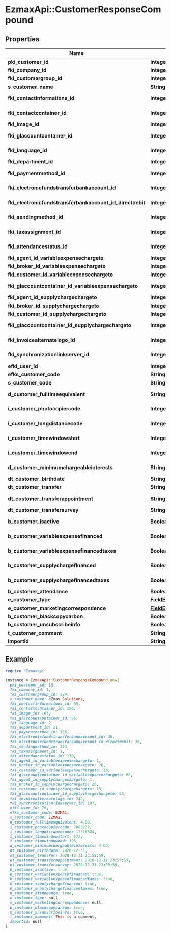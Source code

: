 # EzmaxApi::CustomerResponseCompound

## Properties

| Name | Type | Description | Notes |
| ---- | ---- | ----------- | ----- |
| **pki_customer_id** | **Integer** | The unique ID of the Customer. |  |
| **fki_company_id** | **Integer** | The unique ID of the Company |  |
| **fki_customergroup_id** | **Integer** | The unique ID of the Customergroup |  |
| **s_customer_name** | **String** | The name of the Customer |  |
| **fki_contactinformations_id** | **Integer** | The unique ID of the Contactinformations |  |
| **fki_contactcontainer_id** | **Integer** | The unique ID of the Contactcontainer |  |
| **fki_image_id** | **Integer** | The unique ID of the Image |  |
| **fki_glaccountcontainer_id** | **Integer** | The unique ID of the Glaccountcontainer |  |
| **fki_language_id** | **Integer** | The unique ID of the Language.  Valid values:  |Value|Description| |-|-| |1|French| |2|English| |  |
| **fki_department_id** | **Integer** | The unique ID of the Department |  |
| **fki_paymentmethod_id** | **Integer** | The unique ID of the Paymentmethod |  |
| **fki_electronicfundstransferbankaccount_id** | **Integer** | The unique ID of the Electronicfundstransferbankaccount |  |
| **fki_electronicfundstransferbankaccount_id_directdebit** | **Integer** | The unique ID of the Electronicfundstransferbankaccount |  |
| **fki_sendingmethod_id** | **Integer** | The unique ID of the Sendingmethod |  |
| **fki_taxassignment_id** | **Integer** | The unique ID of the Taxassignment.  Valid values:  |Value|Description| |-|-| |1|No tax| |2|GST| |3|HST (ON)| |4|HST (NB)| |5|HST (NS)| |6|HST (NL)| |7|HST (PE)| |8|GST + QST (QC)| |9|GST + QST (QC) Non-Recoverable| |10|GST + PST (BC)| |11|GST + PST (SK)| |12|GST + RST (MB)| |13|GST + PST (BC) Non-Recoverable| |14|GST + PST (SK) Non-Recoverable| |15|GST + RST (MB) Non-Recoverable| |  |
| **fki_attendancestatus_id** | **Integer** | The unique ID of the Attendancestatus |  |
| **fki_agent_id_variableexpensechargeto** | **Integer** | The unique ID of the Agent. |  |
| **fki_broker_id_variableexpensechargeto** | **Integer** | The unique ID of the Broker. |  |
| **fki_customer_id_variableexpensechargeto** | **Integer** | The unique ID of the Customer. |  |
| **fki_glaccountcontainer_id_variableexpensechargeto** | **Integer** | The unique ID of the Glaccountcontainer |  |
| **fki_agent_id_supplychargechargeto** | **Integer** | The unique ID of the Agent. |  |
| **fki_broker_id_supplychargechargeto** | **Integer** | The unique ID of the Broker. |  |
| **fki_customer_id_supplychargechargeto** | **Integer** | The unique ID of the Customer. |  |
| **fki_glaccountcontainer_id_supplychargechargeto** | **Integer** | The unique ID of the Glaccountcontainer |  |
| **fki_invoicealternatelogo_id** | **Integer** | The unique ID of the Invoicealternatelogo |  |
| **fki_synchronizationlinkserver_id** | **Integer** | The unique ID of the Synchronizationlinkserver |  |
| **efki_user_id** | **Integer** | The unique ID of the User | [optional] |
| **efks_customer_code** | **String** | The code of the Customer | [optional] |
| **s_customer_code** | **String** | The code of the Customer |  |
| **d_customer_fulltimeequivalent** | **String** | The fulltimeequivalent of the Customer |  |
| **i_customer_photocopiercode** | **Integer** | The photocopiercode of the Customer |  |
| **i_customer_longdistancecode** | **Integer** | The longdistancecode of the Customer |  |
| **i_customer_timewindowstart** | **Integer** | The timewindowstart of the Customer |  |
| **i_customer_timewindowend** | **Integer** | The timewindowend of the Customer |  |
| **d_customer_minimumchargeableinterests** | **String** | The minimumchargeableinterests of the Customer |  |
| **dt_customer_birthdate** | **String** | The birthdate of the Customer |  |
| **dt_customer_transfer** | **String** | The transfer of the Customer |  |
| **dt_customer_transferappointment** | **String** | The transferappointment of the Customer |  |
| **dt_customer_transfersurvey** | **String** | The transfersurvey of the Customer |  |
| **b_customer_isactive** | **Boolean** | Whether the customer is active or not |  |
| **b_customer_variableexpensefinanced** | **Boolean** | Whether if it&#39;s an variableexpensefinanced |  |
| **b_customer_variableexpensefinancedtaxes** | **Boolean** | Whether if it&#39;s an variableexpensefinancedtaxes |  |
| **b_customer_supplychargefinanced** | **Boolean** | Whether if it&#39;s an supplychargefinanced |  |
| **b_customer_supplychargefinancedtaxes** | **Boolean** | Whether if it&#39;s an supplychargefinancedtaxes |  |
| **b_customer_attendance** | **Boolean** | Whether if it&#39;s an attendance |  |
| **e_customer_type** | [**FieldECustomerType**](FieldECustomerType.md) |  |  |
| **e_customer_marketingcorrespondence** | [**FieldECustomerMarketingcorrespondence**](FieldECustomerMarketingcorrespondence.md) |  |  |
| **b_customer_blackcopycarbon** | **Boolean** | Whether if it&#39;s an blackcopycarbon |  |
| **b_customer_unsubscribeinfo** | **Boolean** | Whether if it&#39;s an unsubscribeinfo |  |
| **t_customer_comment** | **String** | The comment of the Customer |  |
| **importid** | **String** |  | [optional] |

## Example

```ruby
require 'Ezmaxapi'

instance = EzmaxApi::CustomerResponseCompound.new(
  pki_customer_id: 18,
  fki_company_id: 1,
  fki_customergroup_id: 229,
  s_customer_name: eZmax Solutions,
  fki_contactinformations_id: 55,
  fki_contactcontainer_id: 150,
  fki_image_id: 164,
  fki_glaccountcontainer_id: 66,
  fki_language_id: 2,
  fki_department_id: 21,
  fki_paymentmethod_id: 166,
  fki_electronicfundstransferbankaccount_id: 36,
  fki_electronicfundstransferbankaccount_id_directdebit: 36,
  fki_sendingmethod_id: 223,
  fki_taxassignment_id: 1,
  fki_attendancestatus_id: 170,
  fki_agent_id_variableexpensechargeto: 1,
  fki_broker_id_variableexpensechargeto: 26,
  fki_customer_id_variableexpensechargeto: 18,
  fki_glaccountcontainer_id_variableexpensechargeto: 66,
  fki_agent_id_supplychargechargeto: 1,
  fki_broker_id_supplychargechargeto: 26,
  fki_customer_id_supplychargechargeto: 18,
  fki_glaccountcontainer_id_supplychargechargeto: 66,
  fki_invoicealternatelogo_id: 242,
  fki_synchronizationlinkserver_id: 107,
  efki_user_id: 70,
  efks_customer_code: EZMA1,
  s_customer_code: EZMA1,
  d_customer_fulltimeequivalent: 4.00,
  i_customer_photocopiercode: 7085237,
  i_customer_longdistancecode: 12316524,
  i_customer_timewindowstart: 172,
  i_customer_timewindowend: 193,
  d_customer_minimumchargeableinterests: 4.00,
  dt_customer_birthdate: 2020-12-31,
  dt_customer_transfer: 2020-12-31 23:59:59,
  dt_customer_transferappointment: 2020-12-31 23:59:59,
  dt_customer_transfersurvey: 2020-12-31 23:59:59,
  b_customer_isactive: true,
  b_customer_variableexpensefinanced: true,
  b_customer_variableexpensefinancedtaxes: true,
  b_customer_supplychargefinanced: true,
  b_customer_supplychargefinancedtaxes: true,
  b_customer_attendance: true,
  e_customer_type: null,
  e_customer_marketingcorrespondence: null,
  b_customer_blackcopycarbon: true,
  b_customer_unsubscribeinfo: true,
  t_customer_comment: This is a comment,
  importid: null
)
```

